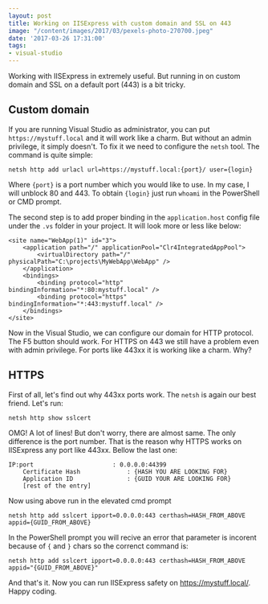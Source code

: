 ```yaml
---
layout: post
title: Working on IISExpress with custom domain and SSL on 443
image: "/content/images/2017/03/pexels-photo-270700.jpeg"
date: '2017-03-26 17:31:00'
tags:
- visual-studio
---
```


Working with IISExpress in extremely useful. But running in on custom domain and SSL on a default port (443) is a bit tricky.

## Custom domain
If you are running Visual Studio as administrator, you can put `https://mystuff.local` and it will work like a charm. But without an admin privilege, it simply doesn't. To fix it we need to configure the `netsh` tool. The command is quite simple:

```
netsh http add urlacl url=https://mystuff.local:{port}/ user={login}
```
Where `{port}` is a port number which you would like to use. In my case, I will unblock 80 and 443. To obtain `{login}` just run `whoami` in the PowerShell or CMD prompt.

The second step is to add proper binding in the `application.host` config file under the `.vs` folder in your project. It will look more or less like below:

```
<site name="WebApp(1)" id="3">
    <application path="/" applicationPool="Clr4IntegratedAppPool">
        <virtualDirectory path="/" physicalPath="C:\projects\MyWebApp\WebApp" />
    </application>
    <bindings>
        <binding protocol="http" bindingInformation="*:80:mystuff.local" />
        <binding protocol="https" bindingInformation="*:443:mystuff.local" />
    </bindings>
</site>
```

Now in the Visual Studio, we can configure our domain for HTTP protocol. The F5 button should work. For HTTPS on 443 we still have a problem even with admin privilege. For ports like 443xx it is working like a charm. Why?

## HTTPS 
First of all, let's find out why 443xx ports work. The `netsh` is again our best friend. Let's run:
```
netsh http show sslcert
```
OMG! A lot of lines! But don't worry, there are almost same. The only difference is the port number. That is the reason why HTTPS works on IISExpress any port like 443xx. Bellow the last one:
```
IP:port                      : 0.0.0.0:44399
    Certificate Hash             : {HASH YOU ARE LOOKING FOR}
    Application ID               : {GUID YOUR ARE LOOKING FOR}
    [rest of the entry]
```

Now using above run in the elevated cmd prompt
```
netsh http add sslcert ipport=0.0.0.0:443 certhash=HASH_FROM_ABOVE appid={GUID_FROM_ABOVE}
```
In the PowerShell prompt you will recive an error that parameter is incorent because of `{` and `}` chars so the correnct command is:
```
netsh http add sslcert ipport=0.0.0.0:443 certhash=HASH_FROM_ABOVE appid="{GUID_FROM_ABOVE}"
```

And that's it. Now you can run IISExpress safety on https://mystuff.local/. Happy coding.